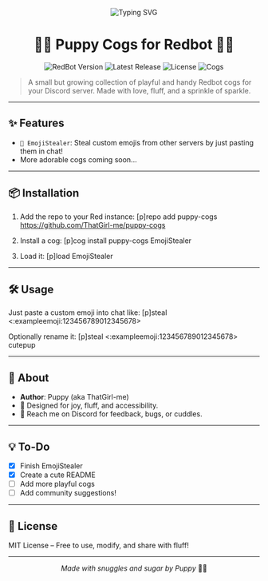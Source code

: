 
<p align="center">
  <img src="https://readme-typing-svg.demolab.com/?lines=Welcome+to+Puppy+Cogs!;Adorable+Redbot+addons+for+everyone!&font=Fira+Code&center=true&width=440&height=45&pause=1000" alt="Typing SVG">
</p>
<h1 align="center">🌸🐾 Puppy Cogs for Redbot 🐾🌸</h1>

<p align="center">
  <img src="https://img.shields.io/badge/RedBot-3.5%2B-brightgreen" alt="RedBot Version">
  <img src="https://img.shields.io/github/v/release/ThatGirl-me/puppy-cogs?label=latest" alt="Latest Release">
  <img src="https://img.shields.io/github/license/ThatGirl-me/puppy-cogs" alt="License">
  <img src="https://img.shields.io/badge/Cogs-Cute%20%26%20Fun-pink" alt="Cogs">
</p>


> A small but growing collection of playful and handy Redbot cogs for your Discord server. Made with love, fluff, and a sprinkle of sparkle.

---

## ✨ Features

- `🎀 EmojiStealer`: Steal custom emojis from other servers by just pasting them in chat!
- More adorable cogs coming soon...

---

## 📦 Installation

1. Add the repo to your Red instance:
[p]repo add puppy-cogs https://github.com/ThatGirl-me/puppy-cogs

2. Install a cog:
[p]cog install puppy-cogs EmojiStealer

3. Load it:
[p]load EmojiStealer

---

## 🛠️ Usage

Just paste a custom emoji into chat like:
[p]steal <:exampleemoji:123456789012345678>


Optionally rename it:
[p]steal <:exampleemoji:123456789012345678> cutepup

---

## 🧸 About

- **Author**: Puppy (aka ThatGirl-me)
- 🐾 Designed for joy, fluff, and accessibility.
- 💬 Reach me on Discord for feedback, bugs, or cuddles.

---

## 💡 To-Do

- [x] Finish EmojiStealer
- [x] Create a cute README
- [ ] Add more playful cogs
- [ ] Add community suggestions!

---

## 📜 License

MIT License – Free to use, modify, and share with fluff!

---

<p align="center"><i>Made with snuggles and sugar by Puppy</i> 🐶✨</p>
